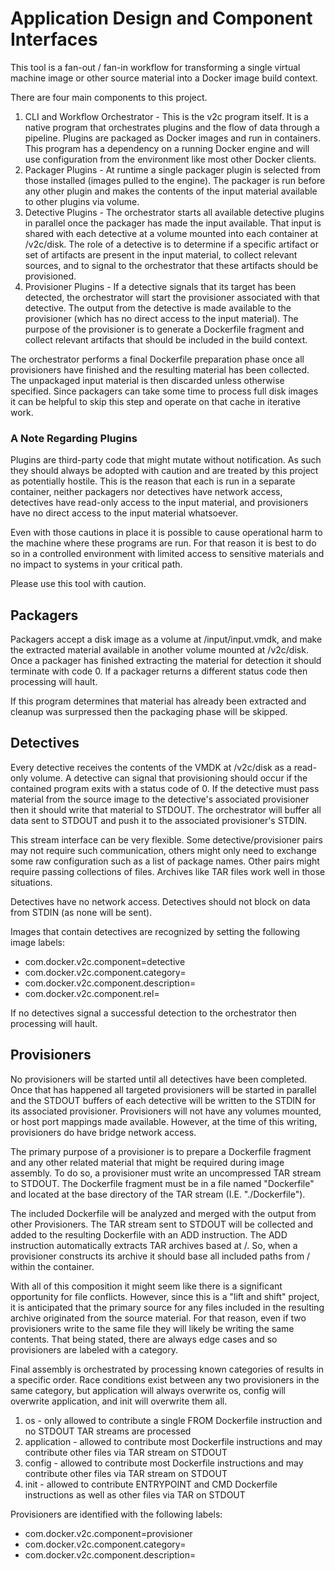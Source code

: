 # Application Design and Component Interfaces

This tool is a fan-out / fan-in workflow for transforming a single virtual machine image or other source material into a Docker image build context.

There are four main components to this project. 

1. CLI and Workflow Orchestrator - This is the v2c program itself. It is a native program that orchestrates plugins and the flow of data through a pipeline. Plugins are packaged as Docker images and run in containers. This program has a dependency on a running Docker engine and will use configuration from the environment like most other Docker clients.
2. Packager Plugins - At runtime a single packager plugin is selected from those installed (images pulled to the engine). The packager is run before any other plugin and makes the contents of the input material available to other plugins via volume.
3. Detective Plugins - The orchestrator starts all available detective plugins in parallel once the packager has made the input available. That input is shared with each detective at a volume mounted into each container at /v2c/disk. The role of a detective is to determine if a specific artifact or set of artifacts are present in the input material, to collect relevant sources, and to signal to the orchestrator that these artifacts should be provisioned.
4. Provisioner Plugins - If a detective signals that its target has been detected, the orchestrator will start the provisioner associated with that detective. The output from the detective is made available to the provisioner (which has no direct access to the input material). The purpose of the provisioner is to generate a Dockerfile fragment and collect relevant artifacts that should be included in the build context.

The orchestrator performs a final Dockerfile preparation phase once all provisioners have finished and the resulting material has been collected. The unpackaged input material is then discarded unless otherwise specified. Since packagers can take some time to process full disk images it can be helpful to skip this step and operate on that cache in iterative work.  

### A Note Regarding Plugins

Plugins are third-party code that might mutate without notification. As such they should always be adopted with caution and are treated by this project as potentially hostile. This is the reason that each is run in a separate container, neither packagers nor detectives have network access, detectives have read-only access to the input material, and provisioners have no direct access to the input material whatsoever.

Even with those cautions in place it is possible to cause operational harm to the machine where these programs are run. For that reason it is best to do so in a controlled environment with limited access to sensitive materials and no impact to systems in your critical path.

Please use this tool with caution.

## Packagers

Packagers accept a disk image as a volume at /input/input.vmdk, and make the extracted material available in another volume mounted at /v2c/disk. Once a packager has finished extracting the material for detection it should terminate with code 0. If a packager returns a different status code then processing will hault. 

If this program determines that material has already been extracted and cleanup was surpressed then the packaging phase will be skipped.

## Detectives

Every detective receives the contents of the VMDK at /v2c/disk as a read-only volume. A detective can signal that provisioning should occur if the contained program exits with a status code of 0. If the detective must pass material from the source image to the detective's associated provisioner then it should write that material to STDOUT. The orchestrator will buffer all data sent to STDOUT and push it to the associated provisioner's STDIN.

This stream interface can be very flexible. Some detective/provisioner pairs may not require such communication, others might only need to exchange some raw configuration such as a list of package names. Other pairs might require passing collections of files. Archives like TAR files work well in those situations.

Detectives have no network access. Detectives should not block on data from STDIN (as none will be sent).

Images that contain detectives are recognized by setting the following image labels:

* com.docker.v2c.component=detective
* com.docker.v2c.component.category=<the category>
* com.docker.v2c.component.description=<a brief description of the detective>
* com.docker.v2c.component.rel=<the full repository identifier of the related provisioner>

If no detectives signal a successful detection to the orchestrator then processing will hault.

## Provisioners

No provisioners will be started until all detectives have been completed. Once that has happened all targeted provisioners will be started in parallel and the STDOUT buffers of each detective will be written to the STDIN for its associated provisioner. Provisioners will not have any volumes mounted, or host port mappings made available. However, at the time of this writing, provisioners do have bridge network access.

The primary purpose of a provisioner is to prepare a Dockerfile fragment and any other related material that might be required during image assembly. To do so, a provisioner must write an uncompressed TAR stream to STDOUT. The Dockerfile fragment must be in a file named "Dockerfile" and located at the base directory of the TAR stream (I.E. "./Dockerfile").

The included Dockerfile will be analyzed and merged with the output from other Provisioners. The TAR stream sent to STDOUT will be collected and added to the resulting Dockerfile with an ADD instruction. The ADD instruction automatically extracts TAR archives based at /. So, when a provisioner constructs its archive it should base all included paths from / within the container.

With all of this composition it might seem like there is a significant opportunity for file conflicts. However, since this is a "lift and shift" project, it is anticipated that the primary source for any files included in the resulting archive originated from the source material. For that reason, even if two provisioners write to the same file they will likely be writing the same contents. That being stated, there are always edge cases and so provisioners are labeled with a category. 

Final assembly is orchestrated by processing known categories of results in a specific order. Race conditions exist between any two provisioners in the same category, but application will always overwrite os, config will overwrite application, and init will overwrite them all.

1. os - only allowed to contribute a single FROM Dockerfile instruction and no STDOUT TAR streams are processed
2. application - allowed to contribute most Dockerfile instructions and may contribute other files via TAR stream on STDOUT
3. config - allowed to contribute most Dockerfile instructions and may contribute other files via TAR stream on STDOUT
4. init - allowed to contribute ENTRYPOINT and CMD Dockerfile instructions as well as other files via TAR on STDOUT

Provisioners are identified with the following labels:

* com.docker.v2c.component=provisioner
* com.docker.v2c.component.category=<category>
* com.docker.v2c.component.description=<a short description>
